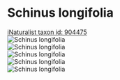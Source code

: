 
Schinus longifolia
==================
  
[iNaturalist taxon id: 904475](https://www.inaturalist.org/taxa/904475)  
![Schinus longifolia](https://inaturalist-open-data.s3.amazonaws.com/photos/186907735/medium.jpeg)  
![Schinus longifolia](https://inaturalist-open-data.s3.amazonaws.com/photos/186907756/medium.jpeg)  
![Schinus longifolia](https://inaturalist-open-data.s3.amazonaws.com/photos/186907770/medium.jpeg)  
![Schinus longifolia](https://inaturalist-open-data.s3.amazonaws.com/photos/115520068/medium.jpg)  
![Schinus longifolia](https://inaturalist-open-data.s3.amazonaws.com/photos/115520078/medium.jpg)